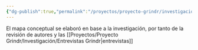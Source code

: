 ```yaml
---
{"dg-publish":true,"permalink":"/proyectos/proyecto-grindr/investigacion/mapa-conceptual/","created":"2025-02-27T12:14:19.761-05:00","updated":"2025-03-04T01:32:49.259-05:00"}
---
```


El mapa conceptual se elaboró en base a la investigación, por tanto de la revisión de autores y las [[Proyectos/Proyecto Grindr/Investigación/Entrevistas Grindr\|entrevistas]]

<div class="svg-container" ></div>
<div class="svg-container" ></div>
<div class="svg-container" ></div>
<div class="svg-container" style="display: flex; justify-content: center; align-items: center;"></div>
<script>
fetch("https://brunomoo.github.io/Grindr_web/digitalgarden/img/Mapa_Grindr_final_______.svg")
  .then(response => response.text())
  .then(svg => {
    // Inyecta el SVG en el contenedor
    document.querySelector(".svg-container").innerHTML = svg;

    // Asegura que el SVG ocupe el 100% del ancho y alto del contenedor
    const svgElement = document.querySelector(".svg-container svg");
    svgElement.style.width = "100%";
    svgElement.style.height = "100%";
  });
</script>

